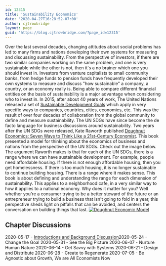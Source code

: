 ```yaml
---
id: 12315
title: 'Sustainability Economics'
date: '2020-04-27T16:28:52-07:00'
author: cjtrowbridge
layout: page
guid: 'https://blog.cjtrowbridge.com/?page_id=12315'
---
```


Over the last several decades, changing attitudes about social problems has led to many firms and nations developing their own systems for measuring and discussing sustainability. From the perspective of investors, if there are two similar companies working on the same problem, and one is very sustainable while the other is not, then it's a no brainer which one you should invest in. Investors from venture capitalists to small community banks, from hedge funds to pension funds have frequently developed their own systems to measure and discuss "how sustainable" a company, a country, or an economy really is. Being able to compare different financial entities on the basis of sustainability is a major advantage when considering who to invest in. In 2015, after about 40 years of work, The United Nations released a set of [Sustainable Development Goals](https://en.wikipedia.org/wiki/Sustainable_Development_Goals) which apply in very specific ways to companies, countries, cities, economies, etc. This was the result of over four decades of collaboration from the global community to define and measure sustainability. The UN SDGs have since become the de facto language for business discussions around sustainability. Two years after the UN SDGs were released, Kate Raworth published [Doughnut Economics: Seven Ways to Think Like a 21st-Century Economist](https://amzn.to/3bKjQZQ). This book presented a model for thinking about the economics of business and nations from the perspective of the UN SDGs. Check out the image below. The argument Raworth makes is that for each of the UN SDGs, there is a range where we can have sustainable development. For example, people need affordable housing. If there is not enough affordable housing, then you get homelessness. If there is too much housing, it is no longer sustainable to continue building housing. There is a range where it makes sense. This book is about defining and understanding the range for each dimension of sustainability. This applies to a neighborhood cafe, in a very similar way to how it applies to a national economy. Why does it matter for you? Well whether you're a consumer trying to be a better steward of the future or an entrepreneur trying to build a business that isn't going to fold in a year, this perspective sheds light on pitfalls that can be avoided, and centers the conversation on building things that last. [![Doughnut Economic Model](https://blog.cjtrowbridge.com/wp-content/uploads/2020/04/donut-model-1-1.jpg)](https://amzn.to/3ePx4q2)

## Chapter Discussions

2020-05-17 - [Introductions and Background Discussion](https://www.facebook.com/events/2876832985770721/)2020-05-24 - Change the Goal 2020-05-31 - See the Big Picture 2020-06-07 - Nurture Human Nature 2020-06-14 - Get Savvy with Systems 2020-06-21 - Design and Distribute 2020-06-28 - Create to Regenerate 2020-07-05 - Be Agnostic about Growth, We are All Economists Now
